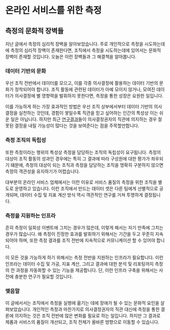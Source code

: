 # 온라인 서비스를 위한 측정

## 측정의 문화적 장벽들

지난 글에서 측정의 심리적 장벽을 알아보았습니다. 주로 개인적으로 측정을 시도하는데에 측정의 심리적 장벽이 존재한다면, 조직에서 측정을 시도하는데에 있어서는 문화적 장벽이 존재할 것입니다. 오늘은 이런 장벽들과 그 해결책을 알아봅니다.

### 데이터 기반의 문화
우선 조직 전반에서 데이터를 모으고, 이를 각종 의사결정에 활용하는 데이터 기반의 문화가 정착되어야 합니다. 조직 활동에 관련된 데이터가 아예 모이지 않거나, 모여진 데이터가 의사결정에 별 영향력을 발휘하지 못한다면, 측정을 통한 성장은 요원한 일입니다. 

이를 가능하게 하는 가장 효과적인 방법은 우선 조직 상부에서부터 데이터 기반의 의사결정을 실천하는 것인데, 경험이 쌓일수록 직관을 믿고 싶어하는 인간의 특성상 이는 쉬운 일은 아닙니다. 하지만 최근 [연구결과][Kohavi]들이 의사결정권자의 직관에 의지하는 경우 잘못된 결정을 내릴 가능성이 많다는 것을 보여준다는 점을 주목할만합니다.

### 측정 조직의 독립성
또한 측정이라는 행위의 특성상 측정을 담당하는 조직의 독립성이 요구됩니다. 측정의 대상이 조직 활동의 성과인 경우에는 특히 그 결과에 따라 구성원에 대한 평가가 좌우되기 떄문에, 측정의 대상이 되는 조직과 측정을 담당하는 조직을 명확히 구분하지 않으면 측정의 객관성을 유지하기가 어렵습니다.

대부분의 온라인 서비스 업체에서는 이런 이유로 서비스 품질의 측정을 위한 조직을 별도로 운영하고 있습니다. 이런 조직에서 만드는 데이터 셋은 다른 팀에게 선별적으로 공개되며, 데이터 수집 및 지표 계산 방식 역시 객관적인 연구를 거쳐 투명하게 결정됩니다. 

### 측정을 지원하는 인프라
흔히 측정이 일회성 이벤트에 그치는 경우가 많은데, 이렇게 해서는 자기 만족에 그치는 경우가 많습니다. 왜 측정이 진정한 효과를 발휘하기 위해서는 기간을 두고 꾸준히 지속되어야 하며, 또한 측정 결과를 조직 전반에 지속적으로 커뮤니케이션 할 수 있어야 합니다. 

이 모든 것을 가능하게 하기 위해서는 측정 전반을 지원하는 인프라가 필요합니다. 이런 인프라는 데이터 수집 및 가공, 지표 계산, 그리고 결과에 대한 분석 및 리포팅까지 측정의 전 과정을 자동화할 수 있는 기능을 제공합니다. 단, 이런 인프라 구축을 위해서는 사전에 충분한 연구가 필요할 것입니다.

### 맺음말

이 글에서서는 조직에서 측정을 실행에 옮기는 데에 장애가 될 수 있는 문화적 요인을 살펴보았습니다. 개인적인 측정과 마찬가지로 의사결정권자의 직관 대신에 측정을 통한 결론에 의지하는 것은 조직 전반에 많은 변화를 필요로 하는 일입니다. 하지만 그 결과로 제품과 서비스의 품질이 개선되고, 조직 전체가 올바른 뱡향으로 이동할 수 있습니다.

[Kohavi]: http://www.exp-platform.com/Documents/controlledExperimentDMKD.pdf

<!--
In data-driven companies, leaders have to be open to counter-intuitive theories and 
unorthodox strategies—as long as these are backed up by data. It is one consequence of empowering employees

http://www.economistinsights.com/technology-innovation/analysis/fostering-data-driven-culture
-->
